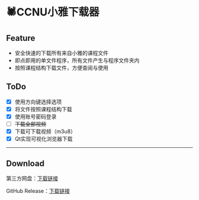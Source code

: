# 🕷️CCNU小雅下载器

## Feature

- 安全快速的下载所有来自小雅的课程文件
- 即点即用的单文件程序，所有文件产生与程序文件夹内
- 按照课程结构下载文件，方便查阅与使用

## ToDo

- [x] 使用方向键选择选项
- [x] 将文件按照课程结构下载
- [x] 使用账号密码登录
- [ ] ~~下载全部视频~~
- [x] 下载可下载视频（m3u8）
- [x] Qt实现可视化浏览器下载

-----------------------
## Download

第三方网盘：[下载链接](https://www.now61.com/s/bdNuG)

GitHub Release：[下载链接](https://github.com/CN-Grace/CCNU-xiaoya-DownLoader-py/releases/latest)
